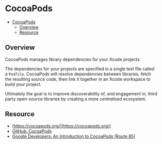 # CocoaPods

- [CocoaPods](#cocoapods)
  - [Overview](#overview)
  - [Resource](#resource)

## Overview

CocoaPods manages library dependencies for your Xcode projects.

The dependencies for your projects are specified in a single text file called a `Podfile`. CocoaPods will resolve dependencies between libraries, fetch the resulting source code, then link it together in an Xcode workspace to build your project.

Ultimately the goal is to improve discoverability of, and engagement in, third party open-source libraries by creating a more *centralised* ecosystem.

## Resource

- [https://cocoapods.org/](https://cocoapods.org/)
- [GitHub: CocoaPods](https://github.com/CocoaPods/CocoaPods)
- [Google Developers: An Introduction to CocoaPods (Route 85)](https://www.youtube.com/watch?v=iEAjvNRdZa0)